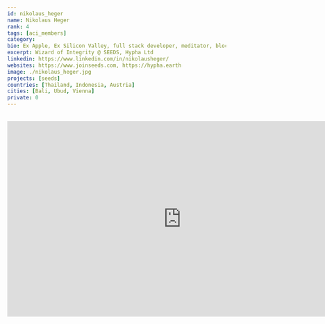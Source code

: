 ```yaml
---
id: nikolaus_heger
name: Nikolaus Heger
rank: 4
tags: [aci_members]
category:
bio: Ex Apple, Ex Silicon Valley, full stack developer, meditator, blockchain wizard, 20 years experience as software architect, mobile app developer, and full stack developer.
excerpt: Wizard of Integrity @ SEEDS, Hypha Ltd
linkedin: https://www.linkedin.com/in/nikolausheger/
websites: https://www.joinseeds.com, https://hypha.earth
image: ./nikolaus_heger.jpg
projects: [seeds]
countries: [Thailand, Indonesia, Austria]
cities: [Bali, Ubud, Vienna]
private: 0
---
```


<BR>

<iframe src="https://player.vimeo.com/video/412277211" width="800" height="450" frameborder="0" allow="autoplay; fullscreen" allowfullscreen></iframe>

<BR>
